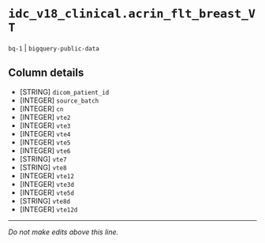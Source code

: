 # `idc_v18_clinical.acrin_flt_breast_VT`
`bq-1` | `bigquery-public-data`

## Column details
* [STRING]    `dicom_patient_id`
* [INTEGER]   `source_batch`
* [INTEGER]   `cn`
* [INTEGER]   `vte2`
* [INTEGER]   `vte3`
* [INTEGER]   `vte4`
* [INTEGER]   `vte5`
* [INTEGER]   `vte6`
* [STRING]    `vte7`
* [STRING]    `vte8`
* [INTEGER]   `vte12`
* [INTEGER]   `vte3d`
* [INTEGER]   `vte5d`
* [STRING]    `vte8d`
* [INTEGER]   `vte12d`

-------------------------------------------------------------------------------
*Do not make edits above this line.*
